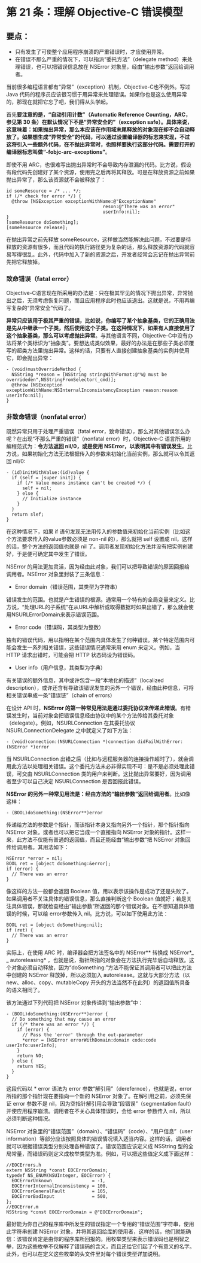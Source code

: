 # 第 21 条：理解 Objective-C 错误模型

## 要点：

* 只有发生了可使整个应用程序崩溃的严重错误时，才应使用异常。
* 在错误不那么严重的情况下，可以指派“委托方法”（delegate method）来处理错误，也可以把错误信息放在 NSError 对象里，经由“输出参数”返回给调用者。

当前很多编程语言都有“异常”（exception）机制，Objective-C也不例外。写过 Java 代码的程序员应该很习惯于用异常来处理错误。如果你也是这么使用异常的，那现在就把它忘了吧，我们得从头学起。

首先**要注意的是，“自动引用计数”（Automatic Reference Counting，ARC，参见第 30 条）在默认情况下不是“异常安全的”（exception safe）。具体来说，这意味着：如果抛出异常，那么本应该在作用域末尾释放的对象现在却不会自动释放了。如果想生成“异常安全”的代码，可以通过设置编译器的标志来实现，不过这将引入一些额外代码，在不抛出异常时，也照样要执行这部分代码。需要打开的编译器标志叫做“-fobjc-arc-exceptions”**。

即使不用 ARC，也很难写出抛出异常时不会导致内存泄漏的代码。比方说，假设有段代码先创建好了某个资源，使用完之后再将其释放。可是在释放资源之前如果抛出异常了，那么该资源就不会被释放了：

```
id someResource = /* ... */;
if (/* check for error */) {
  @throw [NSException exceptionWithName:@"ExceptionName"
                                    reson:@"There was an error"
                                    userInfo:nil];
}
[someResource doSomething];
[someResource release];
```

在抛出异常之前先释放 someResource，这样做当然能解决此问题，不过要是待释放的资源有很多，而且代码的执行路径更为复杂的话，那么释放资源的代码就容易写得很乱。此外，代码中加入了新的资源之后，开发者经常会忘记在抛出异常前先把它释放掉。

### 致命错误（fatal error）

Objective-C语言现在所采用的办法是：只在极其罕见的情况下抛出异常，异常抛出之后，无须考虑恢复问题，而且应用程序此时也应该退出。这就是说，不用再编写复杂的“异常安全”代码了。

**异常只应该用于极其严重的错误，比如说，你编写了某个抽象基类，它的正确用法是先从中继承一个子类，然后使用这个子类。在这种情况下，如果有人直接使用了这个抽象基类，那么可以考虑抛出异常**。与其他语言不同，Objective-C中没有办法将某个类标识为“抽象类”。要想达成类似效果，最好的办法是在那些子类必须覆写的超类方法里抛出异常。这样的话，只要有人直接创建抽象基类的实例并使用它，即会抛出异常：

```
- (void)mustOverrideMethod {
  NSString *reason = [NSString stringWithFormat:@"%@ must be overrideden",NSStringFromSelector(_cmd)];
  @throw [NSException exceptionWithName:NSInternalInconsistencyException reason:reason userInfo:nil];
}
```

### 非致命错误（nonfatal error）

既然异常只用于处理严重错误（fatal error，致命错误），那么对其他错误怎么办呢？在出现“不那么严重的错误”（nonfatal error）时，Objective-C 语言所用的编程范式为：**令方法返回 nil/0，或是使用 NSError，以表明其中有错误发生**。比方说，如果初始化方法无法根据传入的参数来初始化当前实例，那么就可以令其返回 nil/0:

```
- (id)initWithValue:(id)value {
  if (self = [super init]) {
    if (/* Value means instance can't be created */) {
      self = nil;
    } else {
      // Initialize instance
    }
  }
  return slef;
}
```

在这种情况下，如果 if 语句发现无法用传入的参数值来初始化当前实例（比如这个方法要求传入的value参数必须是 non-nil 的），那么就把 self 设置成 nil，这样的话，整个方法的返回值也就是 nil 了。调用者发现初始化方法并没有把实例创建好，于是便可确定其中发生了错误。

NSError 的用法更加灵活，因为经由此对象，我们可以把导致错误的原因回报给调用者。NSError 对象里封装了三条信息：

* Error domain（错误范围，其类型为字符串）

错误发生的范围。也就是产生错误的根源。通常用一个特有的全局变量来定义。比方说，“处理URL的子系统”在从URL中解析或取得数据时如果出错了，那么就会使用NSURLErrorDomain来表示错误范围。

* Error code（错误码，其类型为整数）
 
 独有的错误代码，用以指明在某个范围内具体发生了何种错误。某个特定范围内可能会发生一系列相关错误，这些错误情况通常采用 enum 来定义。例如，当 HTTP 请求出错时，可能会把 HTTP 状态码设为错误码。

* User info（用户信息，其类型为字典）

有关错误的额外信息，其中或许包含一段“本地化的描述”（localized description），或许还含有导致该错误发生的另外一个错误，经由此种信息，可将相关错误串成一条“错误链”（chain of errors）

在设计 API 时，**NSError 的第一种常见用法是通过委托协议来传递此错误**。有错误发生时，当前对象会把错误信息经由协议中的某个方法传给其委托对象（delegate）。例如，NSURLConnection 在其委托协议 NSURLConnectionDelegate 之中就定义了如下方法：

```
- (void)connection:(NSURLConnection *)connection didFailWithError:(NSError *)error
```

当 NSURLConnection 出错之后（比如与远程服务器的连接操作超时了），就会调用此方法以处理相关错误。这个委托方法未必非得实现不可：是不是必须处理此错误，可交由 NSURLConnection 类的用户来判断。这比抛出异常要好，因为调用者至少可以自己决定 NSURLConnection 是否回报此错误。

**NSError 的另外一种常见用法是：经由方法的“输出参数”返回给调用者**。比如像这样：

```
- (BOOL)doSomething:(NSError**)error
```

传递给方法的参数是个指针，而该指针本身又指向另外一个指针，那个指针指向 NSError 对象。或者也可以把它当成一个直接指向 NSError 对象的指针。这样一来，此方法不仅能有普通的返回值，而且还能经由“输出参数”把 NSError 对象回传给调用者。其用法如下：

```
NSError *error = nil;
BOOL ret = [object doSomething:&error];
if (error) {
  // There was an error
}
```

像这样的方法一般都会返回 Boolean 值，用以表示该操作是成功了还是失败了。如果调用者不关注具体的错误信息，那么直接判断这个 Boolean 值就好；若是关注具体错误，那就检查经由“输出参数”所返回的那个错误对象。在不想知道具体错误的时候，可以给 error参数传入 nil。比方说，可以如下使用此方法：

```
BOOL ret = [object doSomething:nil];
if (ret) {
  // There was an error
}
```

实际上，在使用 ARC 时，编译器会把方法签名中的 NSError** 转换成 NSError*_ _ autoreleasing* ，也就是说，指针所指的对象会在方法执行完毕后自动释放。这个对象必须自动释放，因为“doSomething:”方法不能保证其调用者可以把此方法中创建的 NSError 释放掉，所以必须加入 autorelease。这就与大部分方法（以 new、alloc、copy、mutableCopy 开头的方法当然不在此列）的返回值所具备的语义相同了。

该方法通过下列代码把 NSError 对象传递到“输出参数”中：

```
- (BOOL)doSomething:(NSError**)error {
  // Do something that may cause an error
  if (/* there was an error */) {
    if (error) {
      // Pass the 'error' through the out-parameter
      *error = [NSError errorWithDomain:domain code:code userInfo:userInfo];
    }
    return NO;
  } else {
    return YES;
  }
}
```

这段代码以 * error 语法为 error 参数“解引用”（derefernce），也就是说，error所指的那个指针现在要指向一个新的 NSError 对象了。在解引用之前，必须先保证 error 参数不是 nil，因为空指针解引用会导致“段错误”（segmentation fault）并使应用程序崩溃。调用者在不关心具体错误时，会给 error 参数传入 nil，所以必须判断这种情况。 

NSError 对象里的“错误范围”（domain）、“错误码”（code）、“用户信息”（user information）等部分应该按照具体的错误情况填入适当内容。这样的话，调用者就可以根据错误类型分别处理各种错误了。错误范围应该定义成 NSString 型的全局常量，而错误码则定义成枚举类型为准。例如，可以把这些值定义成下面这样：

```
//EOCErrors.h
extern NSString *const EOCErrorDomain;
typedef NS_ENUM(NSUInteger, EOCError) {
  EOCErrorUnknown               = -1,
  EOCErrorInternalInconsistency = 100,
  EOCErrorGeneralFault          = 105,
  EOCErrorBadInput              = 500,
};
//EOCError.m
NSString *const EOCErrorDomain = @"EOCErrorDomain";
```
最好能为你自己的程序库中所发生的错误指定一个专用的“错误范围”字符串，使用此字符串创建 NSError 对象，并将其返回给库的使用者，这样的话，他们就能确信：该错误肯定是由你的程序库所回报的。用枚举类型来表示错误码也是明智之举，因为这些枚举不仅解释了错误码的含义，而且还给它们起了个有意义的名字。此外，也可以在定义这些枚举的头文件里对每个错误类型详加说明。

